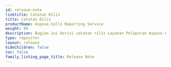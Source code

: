 ```yaml
---
id: release-note
linktitle: Catatan Rilis
title: Catatan Rilis
productName: Aspose.Cells Reporting Service
weight: 99
description: Bagian ini berisi catatan rilis Layanan Pelaporan Aspose.Cells untuk Catatan Rilis tahun ini. Dalam catatan rilis ini, kami menerbitkan daftar masalah yang telah diperbaiki pada versi saat ini, serta API publik dan perubahan perilaku
type: repositor
layout: release
hideChildren: false
toc: false
family_listing_page_title: Release Note
---
```

